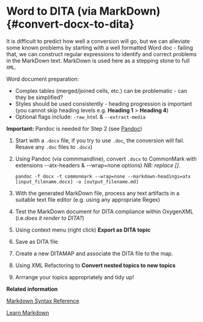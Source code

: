 # Word to DITA \(via MarkDown\) {#convert-docx-to-dita}

It is difficult to predict how well a conversion will go, but we can alleviate some known problems by starting with a well formatted Word doc - failing that, we can construct regular expressions to identify and correct problems in the MarkDown text. MarkDown is used here as a stepping stone to full `XML`.

Word document preparation:

-   Complex tables \(merged/joined cells, etc.\) can be problematic - can they be simplified?
-   Styles should be used consistently - heading progression is important \(you cannot skip heading levels e.g. **Heading 1** \> **Heading 4**\)
-   Optional flags include: `-raw_html` & `--extract-media`

**Important:** Pandoc is needed for Step 2 \(see [Pandoc](https://pandoc.org/index.html)\)

1.  Start with a `.docx` file, if you try to use `.doc`, the conversion will fail. Resave any `.doc` files to `.docx`\)

2.  Using Pandoc \(via commmandline\), convert `.docx` to CommonMark with extensions --atx-headers & --wrap=none options\) *NB: replace \[\]*.

    ```
    pandoc -f docx -t commonmark --wrap=none --markdown-headings=atx [input_filename.docx] -o [output_filename.md]
    ```

3.  With the generated MarkDown file, process any text artifacts in a suitable text file editor \(e.g. using any appropriate Regex\)

4.  Test the MarkDown document for DITA compliance within OxygenXML \(i.e.*does it render to DITA?*\)

5.  Using context menu \(right click\) **Export as DITA topic**

6.  Save as DITA file

7.  Create a new DITAMAP and associate the DITA file to the map.

8.  Using XML Refactoring to **Convert nested topics to new topics**

9.  Arrrange your topics appropriately and tidy up!


**Related information**  


[Markdown Syntax Reference](https://github.com/jelovirt/dita-ot-markdown/wiki/Syntax-reference)

[Learn Markdown](https://commonmark.org/help/)
